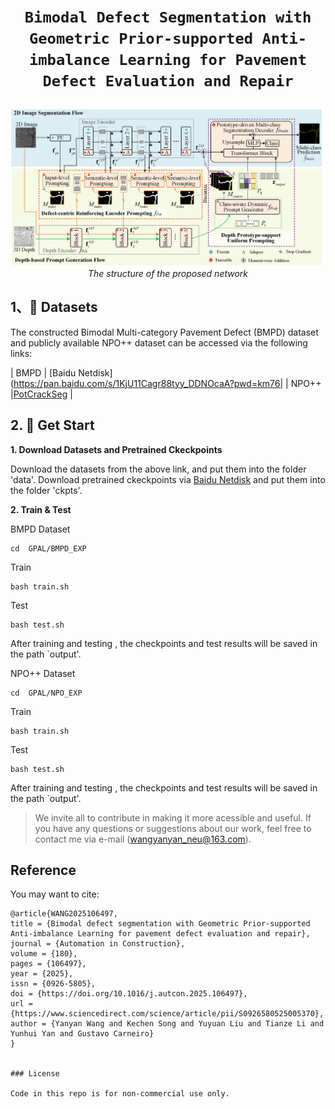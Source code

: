 # <p align=center>`Bimodal Defect Segmentation with Geometric Prior-supported Anti-imbalance Learning for Pavement Defect Evaluation and Repair`</p>

<p align="center">
    <img src="figs/network5.png" width="600"  width="1200"/> <br />
    <em> 
    The structure of the proposed network
    </em>
</p>

## 1、🌟  Datasets 

The constructed Bimodal Multi-category Pavement Defect (BMPD) dataset and publicly available NPO++ dataset can be accessed via the following links:

| BMPD | [Baidu Netdisk](https://pan.baidu.com/s/1KjU11Cagr88tyy_DDNOcaA?pwd=km76|
| NPO++ |[PotCrackSeg](https://github.com/lab-sun/PotCrackSeg.git) | 

## 2. 🚀 Get Start

**1. Download Datasets and Pretrained Ckeckpoints**

Download the datasets from the above link, and put them into the folder 'data'.  Download pretrained ckeckpoints via [Baidu Netdisk](https://pan.baidu.com/s/11ViqYktU8MaMoKRfMvbTuw?pwd=6abx) and put them into the folder 'ckpts'.


**2. Train & Test**

BMPD Dataset

```
cd  GPAL/BMPD_EXP
```
Train
```
bash train.sh
```
Test
```
bash test.sh
```
After training and testing , the checkpoints and test results will be saved in the path `output'.

NPO++ Dataset

```
cd  GPAL/NPO_EXP
```
Train
```
bash train.sh
```
Test
```
bash test.sh
```

After training and testing , the checkpoints and test results will be saved in the path `output'.

> We invite all to contribute in making it more acessible and useful. If you have any questions or suggestions about our work, feel free to contact me via e-mail (wangyanyan_neu@163.com). 

## Reference

You may want to cite:
```
@article{WANG2025106497,
title = {Bimodal defect segmentation with Geometric Prior-supported Anti-imbalance Learning for pavement defect evaluation and repair},
journal = {Automation in Construction},
volume = {180},
pages = {106497},
year = {2025},
issn = {0926-5805},
doi = {https://doi.org/10.1016/j.autcon.2025.106497},
url = {https://www.sciencedirect.com/science/article/pii/S0926580525005370},
author = {Yanyan Wang and Kechen Song and Yuyuan Liu and Tianze Li and Yunhui Yan and Gustavo Carneiro}
}


### License

Code in this repo is for non-commercial use only.


